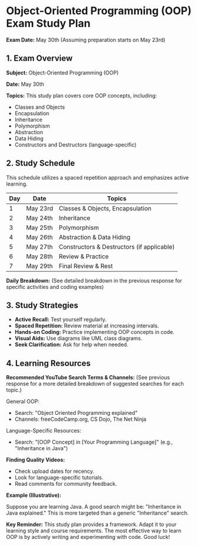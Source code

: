 # Object-Oriented Programming (OOP) Exam Study Plan

**Exam Date:** May 30th (Assuming preparation starts on May 23rd)

## 1. Exam Overview

**Subject:** Object-Oriented Programming (OOP)

**Date:** May 30th

**Topics:** This study plan covers core OOP concepts, including:

* Classes and Objects
* Encapsulation
* Inheritance
* Polymorphism
* Abstraction
* Data Hiding
* Constructors and Destructors (language-specific)

## 2. Study Schedule

This schedule utilizes a spaced repetition approach and emphasizes active learning.

| Day | Date       | Topics                                     |
| --- | ---------- | ------------------------------------------- |
| 1   | May 23rd   | Classes & Objects, Encapsulation           |
| 2   | May 24th   | Inheritance                               |
| 3   | May 25th   | Polymorphism                             |
| 4   | May 26th   | Abstraction & Data Hiding                  |
| 5   | May 27th   | Constructors & Destructors (if applicable) |
| 6   | May 28th   | Review & Practice                           |
| 7   | May 29th   | Final Review & Rest                         |


**Daily Breakdown:** (See detailed breakdown in the previous response for specific activities and coding examples)

## 3. Study Strategies

* **Active Recall:** Test yourself regularly.
* **Spaced Repetition:** Review material at increasing intervals.
* **Hands-on Coding:** Practice implementing OOP concepts in code.
* **Visual Aids:** Use diagrams like UML class diagrams.
* **Seek Clarification:** Ask for help when needed.


## 4. Learning Resources

**Recommended YouTube Search Terms & Channels:** (See previous response for a more detailed breakdown of suggested searches for each topic.)

General OOP:

* Search: "Object Oriented Programming explained"
* Channels: freeCodeCamp.org, CS Dojo, The Net Ninja

Language-Specific Resources:

* Search: "[OOP Concept] in [Your Programming Language]" (e.g., "Inheritance in Java")

**Finding Quality Videos:**

* Check upload dates for recency.
* Look for language-specific tutorials.
* Read comments for community feedback.

**Example (Illustrative):**

Suppose you are learning Java.  A good search might be: "Inheritance in Java explained." This is more targeted than a generic "Inheritance" search.

**Key Reminder:**  This study plan provides a framework. Adapt it to your learning style and course requirements. The most effective way to learn OOP is by actively writing and experimenting with code.  Good luck!